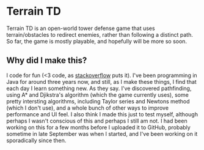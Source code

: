 # Terrain TD
Terrain TD is an open-world tower defense game that uses terrain/obstacles to redirect enemies, rather than following a distinct path. So far, the game is mostly playable, and hopefully will be more so soon.
## Why did I make this?
I code for fun (<3 code, as [stackoverflow](stackoverflow.com) puts it). I've been programming in Java for around three years now, and still, as I make these things, I find that each day I learn something new. As they say. I've discovered pathfinding, using A* and Djikstra's algorithm (which the game currently uses), some pretty intersting algorithms, including Taylor series and Newtons method (which I don't use), and a whole bunch of other ways to improve performance and UI feel. I also think I made this just to test myself, although perhaps I wasn't conscious of this and perhaps I still am not. I had been working on this for a few months before I uploaded it to GitHub, probably sometime in late September was when I started, and I've been working on it sporadically since then.
